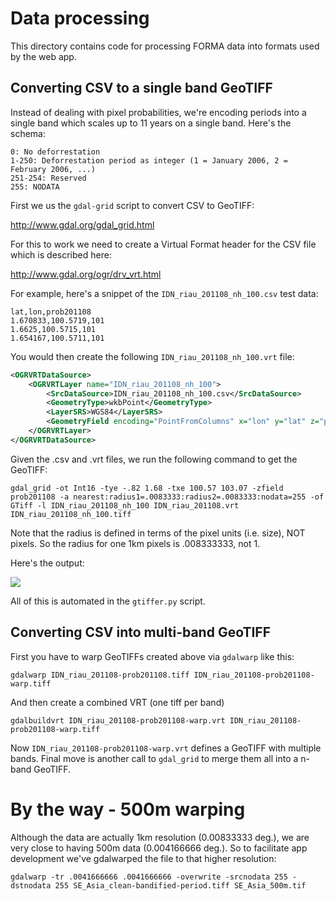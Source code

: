 # Data processing #

This directory contains code for processing FORMA data into formats used by the web app.

## Converting CSV to a single band GeoTIFF ##

Instead of dealing with pixel probabilities, we're encoding periods into a single band which scales up to 11 years on a single band. Here's the schema:

```
0: No deforrestation
1-250: Deforrestation period as integer (1 = January 2006, 2 = February 2006, ...)
251-254: Reserved
255: NODATA
```

First we us the `gdal-grid` script to convert CSV to GeoTIFF:
                                                                                         
http://www.gdal.org/gdal_grid.html                                                                                       
                                                                                                                           
For this to work we need to create a Virtual Format header for the CSV file which is described here:
                                                                
http://www.gdal.org/ogr/drv_vrt.html                                                                                       
                                                                                                                           
For example, here's a snippet of the `IDN_riau_201108_nh_100.csv` test data:

```csv
lat,lon,prob201108
1.670833,100.5719,101
1.6625,100.5715,101
1.654167,100.5711,101
```                                                                                 
   
You would then create the following `IDN_riau_201108_nh_100.vrt` file:

```xml                                                                                                                    
<OGRVRTDataSource>
    <OGRVRTLayer name="IDN_riau_201108_nh_100">
        <SrcDataSource>IDN_riau_201108_nh_100.csv</SrcDataSource> 
        <GeometryType>wkbPoint</GeometryType> 
        <LayerSRS>WGS84</LayerSRS>
        <GeometryField encoding="PointFromColumns" x="lon" y="lat" z="prob201108"/> 
    </OGRVRTLayer>
</OGRVRTDataSource>
```
                                                                                                                     
Given the .csv and .vrt files, we run the following command to get the GeoTIFF:

```shell                                                   
gdal_grid -ot Int16 -tye -.82 1.68 -txe 100.57 103.07 -zfield prob201108 -a nearest:radius1=.0083333:radius2=.0083333:nodata=255 -of GTiff -l IDN_riau_201108_nh_100 IDN_riau_201108.vrt IDN_riau_201108_nh_100.tiff
```

Note that the radius is defined in terms of the pixel units (i.e. size), NOT pixels. So the radius for one 1km pixels is .008333333, not 1.

Here's the output:

![](http://i.imgur.com/ry778.png)

All of this is automated in the `gtiffer.py` script.

## Converting CSV into multi-band GeoTIFF ##

First you have to warp GeoTIFFs created above via `gdalwarp` like this:

```shell
gdalwarp IDN_riau_201108-prob201108.tiff IDN_riau_201108-prob201108-warp.tiff
```

And then create a combined VRT (one tiff per band)

```shell
gdalbuildvrt IDN_riau_201108-prob201108-warp.vrt IDN_riau_201108-prob201108-warp.tiff
```

Now `IDN_riau_201108-prob201108-warp.vrt` defines a GeoTIFF with multiple bands. Final move is another call to `gdal_grid` to merge them all into a n-band GeoTIFF.

# By the way - 500m warping

Although the data are actually 1km resolution (0.00833333 deg.), we are very close to having 500m data (0.004166666 deg.). So to facilitate app development we've gdalwarped the file to that higher resolution:

```shell
gdalwarp -tr .0041666666 .0041666666 -overwrite -srcnodata 255 -dstnodata 255 SE_Asia_clean-bandified-period.tiff SE_Asia_500m.tif
```
